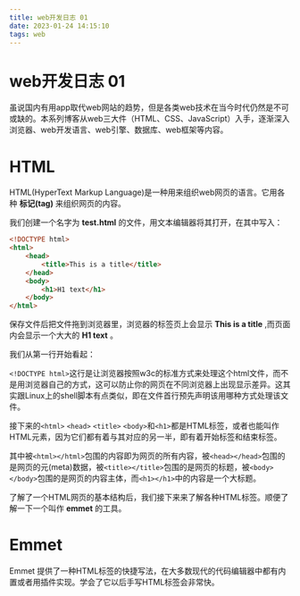```yaml
---
title: web开发日志 01
date: 2023-01-24 14:15:10
tags: web
---
```


# web开发日志 01

虽说国内有用app取代web网站的趋势，但是各类web技术在当今时代仍然是不可或缺的。本系列博客从web三大件（HTML、CSS、JavaScript）入手，逐渐深入浏览器、web开发语言、web引擎、数据库、web框架等内容。

# HTML

HTML(HyperText Markup Language)是一种用来组织web网页的语言。它用各种 **标记(tag)** 来组织网页的内容。

我们创建一个名字为 **test.html** 的文件，用文本编辑器将其打开，在其中写入：
```html
<!DOCTYPE html>
<html>
    <head>
        <title>This is a title</title>
    </head>
    <body>
        <h1>H1 text</h1>
    </body>
</html>
```
保存文件后把文件拖到浏览器里，浏览器的标签页上会显示  **This is a title** ,而页面内会显示一个大大的 **H1 text** 。

我们从第一行开始看起：

`<!DOCTYPE html>`这行是让浏览器按照w3c的标准方式来处理这个html文件，而不是用浏览器自己的方式，这可以防止你的网页在不同浏览器上出现显示差异。这其实跟Linux上的shell脚本有点类似，即在文件首行预先声明该用哪种方式处理该文件。

接下来的`<html>`  `<head>`  `<title>` `<body>`和`<h1>`都是HTML标签，或者也能叫作HTML元素，因为它们都有着与其对应的另一半，即有着开始标签和结束标签。

其中被`<html></html>`包围的内容即为网页的所有内容，被`<head></head>`包围的是网页的元(meta)数据，被`<title></title>`包围的是网页的标题，被`<body></body>`包围的是网页的内容主体，而`<h1></h1>`中的内容是一个大标题。

了解了一个HTML网页的基本结构后，我们接下来来了解各种HTML标签。顺便了解一下一个叫作 **emmet** 的工具。

# Emmet

Emmet 提供了一种HTML标签的快捷写法，在大多数现代的代码编辑器中都有内置或者用插件实现。学会了它以后手写HTML标签会非常快。